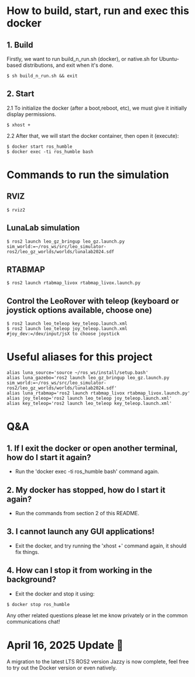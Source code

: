 # How to build, start, run and exec this docker

## 1. Build
Firstly, we want to run build_n_run.sh (docker), or native.sh for Ubuntu-based distributions, and exit when it's done.
```
$ sh build_n_run.sh && exit
```
## 2. Start
2.1 To initialize the docker (after a boot,reboot, etc), we must give it initially display permissions.
```
$ xhost +
```
2.2 After that, we will start the docker container, then open it (execute):
```
$ docker start ros_humble
$ docker exec -ti ros_humble bash
```
# Commands to run the simulation
## RVIZ
```
$ rviz2
```
## LunaLab simulation
```
$ ros2 launch leo_gz_bringup leo_gz.launch.py sim_world:=~/ros_ws/src/leo_simulator-ros2/leo_gz_worlds/worlds/lunalab2024.sdf 
```
## RTABMAP 
```
$ ros2 launch rtabmap_livox rtabmap_livox.launch.py
```
## Control the LeoRover with teleop (keyboard or joystick options available, choose one)
```
$ ros2 launch leo_teleop key_teleop.launch.xml
$ ros2 launch leo_teleop joy_teleop.launch.xml #joy_dev:=/dev/input/jsX to choose joystick
```

# Useful aliases for this project
```
alias luna_source='source ~/ros_ws/install/setup.bash'
alias luna_gazebo='ros2 launch leo_gz_bringup leo_gz.launch.py sim_world:=~/ros_ws/src/leo_simulator-ros2/leo_gz_worlds/worlds/lunalab2024.sdf'
alias luna_rtabmap='ros2 launch rtabmap_livox rtabmap_livox.launch.py'
alias joy_teleop='ros2 launch leo_teleop joy_teleop.launch.xml'
alias key_teleop='ros2 launch leo_teleop key_teleop.launch.xml'
```
# Q&A
## 1. If I exit the docker or open another terminal, how do I start it again?
- Run the 'docker exec -ti ros_humble bash' command again.
## 2. My docker has stopped, how do I start it again?
- Run the commands from section 2 of this README.
## 3. I cannot launch any GUI applications!
- Exit the docker, and try running the 'xhost +' command again, it should fix things.
## 4. How can I stop it from working in the background?
- Exit the docker and stop it using:
```
$ docker stop ros_humble
```
Any other related questions please let me know privately or in the common communications chat!

# April 16, 2025 Update 🤖
A migration to the latest LTS ROS2 version Jazzy is now complete, feel free to try out the Docker version or even natively.
